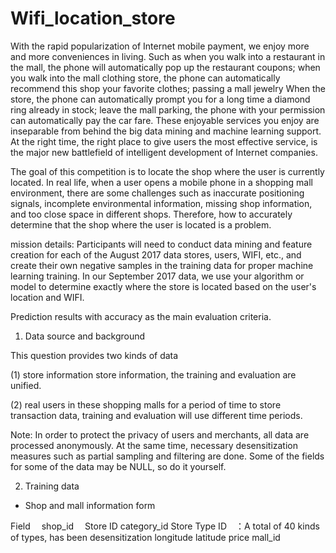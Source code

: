 # Wifi_location_store
With the rapid popularization of Internet mobile payment, we enjoy more and more conveniences in living. 
Such as when you walk into a restaurant in the mall, the phone will automatically pop up the restaurant coupons; 
when you walk into the mall clothing store, the phone can automatically recommend this shop your favorite clothes; 
passing a mall jewelry When the store, the phone can automatically prompt you for a long time a diamond ring already in stock; 
leave the mall parking, the phone with your permission can automatically pay the car fare. 
These enjoyable services you enjoy are inseparable from behind the big data mining and machine learning support. 
At the right time, the right place to give users the most effective service, is the major new battlefield of intelligent 
development of Internet companies.        

The goal of this competition is to locate the shop where the user is currently 
located. In real life, when a user opens a mobile phone in a shopping mall environment, there are some challenges such as 
inaccurate positioning signals, incomplete environmental information, missing shop information, and too close space in different 
shops. Therefore, how to accurately determine that the shop where the user is located is a problem.

mission details:
Participants will need to conduct data mining and feature creation for each of the August 2017 data stores, users, WIFI, etc., 
and create their own negative samples in the training data for proper machine learning training. 
In our September 2017 data, we use your algorithm or model to determine exactly where the store is located based on 
the user's location and WIFI.

Prediction results with accuracy as the main evaluation criteria.

1. Data source and background

This question provides two kinds of data

(1) store information store information, the training and evaluation are unified.

(2) real users in these shopping malls for a period of time to store transaction data, training and evaluation will 
use different time periods.

 Note: In order to protect the privacy of users and merchants, all data are processed anonymously. 
 At the same time, necessary desensitization measures such as partial sampling and filtering are done. 
 Some of the fields for some of the data may be NULL, so do it yourself.

 

2. Training data

* Shop and mall information form

Field　
shop_id　
Store ID
category_id
Store Type ID　：A total of 40 kinds of types, has been desensitization
longitude
latitude
price
mall_id

